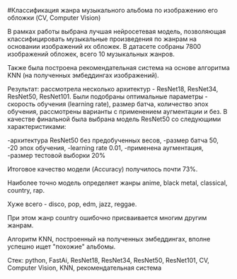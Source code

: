 #Классификация жанра музыкального альбома по изображению его обложки (CV, Computer Vision)

В рамках работы выбрана лучшая нейросетевая модель, позволяющая классифицировать музыкальные произведения по жанрам на основании изображений их обложек. В датасете собраны 7800 изображений обложек, всего 10 музыкальных жанров.

Также была построена рекомендательная система на основе алгоритма KNN (на полученных эмбеддингах изображений).

Результат: рассмотрела несколько архитектур - ResNet18, ResNet34, ResNet50, ResNet101. Были подобраны оптимальные параметры - скорость обучения (learning rate), размер батча, количество эпох обучения, рассмотрены варианты с применением аугментации и без. В качестве финальной была выбрана модель ResNet50 со следующими характеристиками:

-архитектура ResNet50 без предобученных весов, -размер батча 50, -20 эпох обучения, -learning rate 0.01, -применена аугментация, -размер тестовой выборки 20%

Итоговое качество модели (Accuracy) получилось почти 73%.

Наиболее точно модель определяет жанры anime, black metal, classical, country, rap.

Хуже всего - disco, pop, edm, jazz, reggae.

При этом жанр country ошибочно присваивается многим другим жанрам.

Алгоритм KNN, построенный на полученных эмбеддингах, вполне успешно ищет "похожие" альбомы.

Стек: python, FastAi, ResNet18, ResNet34, ResNet50, ResNet101, CV, Computer Vision, KNN, рекомендательная система

